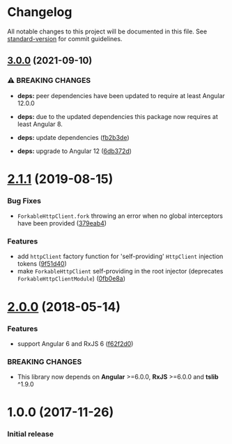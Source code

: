 # Changelog

All notable changes to this project will be documented in this file. See [standard-version](https://github.com/conventional-changelog/standard-version) for commit guidelines.

## [3.0.0](https://github.com/dscheerens/ngx-forkable-http-client/compare/v2.1.1...v3.0.0) (2021-09-10)


### ⚠ BREAKING CHANGES

* **deps:** peer dependencies have been updated to require at least Angular 12.0.0
* **deps:** due to the updated dependencies this package now requires at least Angular 8.

* **deps:** update dependencies ([fb2b3de](https://github.com/dscheerens/ngx-forkable-http-client/commit/fb2b3dee601907cf44ce01ac7bbe71ce6f038ff1))
* **deps:** upgrade to Angular 12 ([6db372d](https://github.com/dscheerens/ngx-forkable-http-client/commit/6db372dd8a1c6280329a77423e1e9696b157b939))

<a name="2.1.1"></a>
# [2.1.1](https://github.com/dscheerens/ngx-forkable-http-client/compare/v2.0.0...v2.1.1) (2019-08-15)


### Bug Fixes

* `ForkableHttpClient.fork` throwing an error when no global interceptors have been provided ([379eab4](https://github.com/dscheerens/ngx-forkable-http-client/commit/379eab4))


### Features

* add `httpClient` factory function for 'self-providing' `HttpClient` injection tokens ([9f51d40](https://github.com/dscheerens/ngx-forkable-http-client/commit/9f51d40))
* make `ForkableHttpClient` self-providing in the root injector (deprecates `ForkableHttpClientModule`) ([0fb0e8a](https://github.com/dscheerens/ngx-forkable-http-client/commit/0fb0e8a))



<a name="2.0.0"></a>
# [2.0.0](https://github.com/dscheerens/ngx-forkable-http-client/compare/v1.0.0...v2.0.0) (2018-05-14)


### Features

* support Angular 6 and RxJS 6 ([f62f2d0](https://github.com/dscheerens/ngx-forkable-http-client/commit/f62f2d0))


### BREAKING CHANGES

* This library now depends on **Angular** >=6.0.0, **RxJS** >=6.0.0 and **tslib** ^1.9.0



<a name="1.0.0"></a>
# 1.0.0 (2017-11-26)

### Initial release
